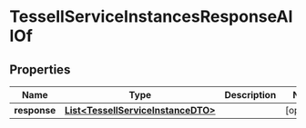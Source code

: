 

# TessellServiceInstancesResponseAllOf


## Properties

Name | Type | Description | Notes
------------ | ------------- | ------------- | -------------
**response** | [**List&lt;TessellServiceInstanceDTO&gt;**](TessellServiceInstanceDTO.md) |  |  [optional]



